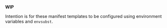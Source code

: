**WIP**

Intention is for these manifest templates to be configured using environment variables and `envsubst`.
